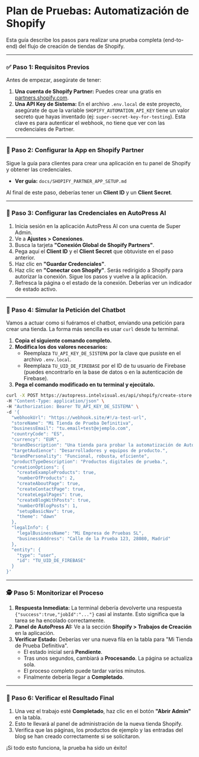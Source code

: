 # Plan de Pruebas: Automatización de Shopify

Esta guía describe los pasos para realizar una prueba completa (end-to-end) del flujo de creación de tiendas de Shopify.

---

### ✅ Paso 1: Requisitos Previos

Antes de empezar, asegúrate de tener:

1.  **Una cuenta de Shopify Partner:** Puedes crear una gratis en [partners.shopify.com](https://partners.shopify.com).
2.  **Una API Key de Sistema:** En el archivo `.env.local` de este proyecto, asegúrate de que la variable `SHOPIFY_AUTOMATION_API_KEY` tiene un valor secreto que hayas inventado (ej: `super-secret-key-for-testing`). Esta clave es para autenticar el webhook, no tiene que ver con las credenciales de Partner.

---

### 🔧 Paso 2: Configurar la App en Shopify Partner

Sigue la guía para clientes para crear una aplicación en tu panel de Shopify y obtener las credenciales.

*   **Ver guía:** `docs/SHOPIFY_PARTNER_APP_SETUP.md`

Al final de este paso, deberías tener un **Client ID** y un **Client Secret**.

---

### 🔌 Paso 3: Configurar las Credenciales en AutoPress AI

1.  Inicia sesión en la aplicación AutoPress AI con una cuenta de Super Admin.
2.  Ve a **Ajustes > Conexiones**.
3.  Busca la tarjeta **"Conexión Global de Shopify Partners"**.
4.  Pega aquí el **Client ID** y el **Client Secret** que obtuviste en el paso anterior.
5.  Haz clic en **"Guardar Credenciales"**.
6.  Haz clic en **"Conectar con Shopify"**. Serás redirigido a Shopify para autorizar la conexión. Sigue los pasos y vuelve a la aplicación.
7.  Refresca la página o el estado de la conexión. Deberías ver un indicador de estado activo.

---

### 🤖 Paso 4: Simular la Petición del Chatbot

Vamos a actuar como si fuéramos el chatbot, enviando una petición para crear una tienda. La forma más sencilla es usar `curl` desde tu terminal.

1.  **Copia el siguiente comando completo.**
2.  **Modifica los dos valores necesarios:**
    *   Reemplaza `TU_API_KEY_DE_SISTEMA` por la clave que pusiste en el archivo `.env.local`.
    *   Reemplaza `TU_UID_DE_FIREBASE` por el ID de tu usuario de Firebase (puedes encontrarlo en la base de datos o en la autenticación de Firebase).
3.  **Pega el comando modificado en tu terminal y ejecútalo.**

```bash
curl -X POST https://autopress.intelvisual.es/api/shopify/create-store \
-H "Content-Type: application/json" \
-H "Authorization: Bearer TU_API_KEY_DE_SISTEMA" \
-d '{
  "webhookUrl": "https://webhook.site/#!/a-test-url",
  "storeName": "Mi Tienda de Prueba Definitiva",
  "businessEmail": "tu.email+test@ejemplo.com",
  "countryCode": "ES",
  "currency": "EUR",
  "brandDescription": "Una tienda para probar la automatización de AutoPress AI.",
  "targetAudience": "Desarrolladores y equipos de producto.",
  "brandPersonality": "Funcional, robusta, eficiente",
  "productTypeDescription": "Productos digitales de prueba.",
  "creationOptions": {
    "createExampleProducts": true,
    "numberOfProducts": 2,
    "createAboutPage": true,
    "createContactPage": true,
    "createLegalPages": true,
    "createBlogWithPosts": true,
    "numberOfBlogPosts": 1,
    "setupBasicNav": true,
    "theme": "dawn"
  },
  "legalInfo": {
    "legalBusinessName": "Mi Empresa de Pruebas SL",
    "businessAddress": "Calle de la Prueba 123, 28080, Madrid"
  },
  "entity": {
    "type": "user",
    "id": "TU_UID_DE_FIREBASE"
  }
}'
```

---

### 🕵️ Paso 5: Monitorizar el Proceso

1.  **Respuesta Inmediata:** La terminal debería devolverte una respuesta `{"success":true,"jobId":"..."}` casi al instante. Esto significa que la tarea se ha encolado correctamente.
2.  **Panel de AutoPress AI:** Ve a la sección **Shopify > Trabajos de Creación** en la aplicación.
3.  **Verificar Estado:** Deberías ver una nueva fila en la tabla para "Mi Tienda de Prueba Definitiva".
    *   El estado inicial será **Pendiente**.
    *   Tras unos segundos, cambiará a **Procesando**. La página se actualiza sola.
    *   El proceso completo puede tardar varios minutos.
    *   Finalmente debería llegar a **Completado**.

---

### 🎉 Paso 6: Verificar el Resultado Final

1.  Una vez el trabajo esté **Completado**, haz clic en el botón **"Abrir Admin"** en la tabla.
2.  Esto te llevará al panel de administración de la nueva tienda Shopify.
3.  Verifica que las páginas, los productos de ejemplo y las entradas del blog se han creado correctamente si se solicitaron.

¡Si todo esto funciona, la prueba ha sido un éxito!
